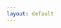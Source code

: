 ```yaml
---
layout: default
---
```


<style>
body {
    background-image: url("/solong.jpg");
    background-position: center;
  background-repeat: no-repeat;
  background-size: cover;
}
</style>

<br/><br/><br/><br/><br/><br/>
